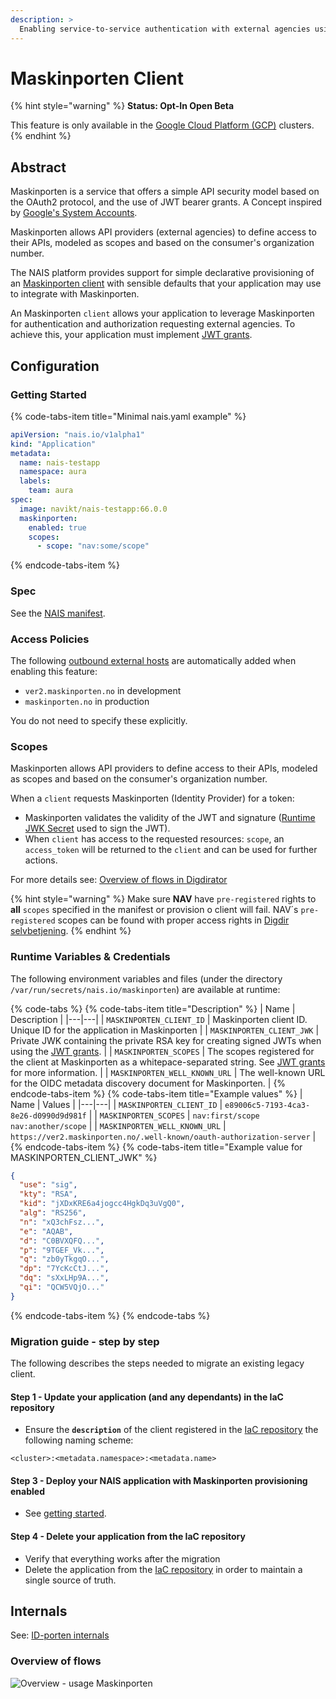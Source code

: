 ```yaml
---
description: >
  Enabling service-to-service authentication with external agencies using Maskinporten.
---
```


# Maskinporten Client

{% hint style="warning" %}
**Status: Opt-In Open Beta**

This feature is only available in the [Google Cloud Platform (GCP)](../../clusters/gcp.md) clusters.
{% endhint %}

## Abstract

Maskinporten is a service that offers a simple API security model based on the OAuth2 protocol, and the use of JWT bearer grants. A Concept inspired by [Google's System Accounts](https://developers.google.com/identity/protocols/oauth2/service-account).

Maskinporten allows API providers (external agencies) to define access to their APIs, modeled as scopes and based on the consumer's organization number.

The NAIS platform provides support for simple declarative provisioning of an [Maskinporten client](https://difi.github.io/felleslosninger/maskinporten_auth_server-to-server-oauth2.html) with sensible defaults that your application may use to integrate with Maskinporten.

An Maskinporten `client` allows your application to leverage Maskinporten for authentication and authorization requesting external agencies. To achieve this, your application must implement [JWT grants](https://difi.github.io/felleslosninger/maskinporten_protocol_token.html).

## Configuration

### Getting Started

{% code-tabs-item title="Minimal nais.yaml example" %}
```yaml
apiVersion: "nais.io/v1alpha1"
kind: "Application"
metadata:
  name: nais-testapp
  namespace: aura
  labels:
    team: aura
spec:
  image: navikt/nais-testapp:66.0.0
  maskinporten:
    enabled: true
    scopes:
      - scope: "nav:some/scope"
```
{% endcode-tabs-item %}

### Spec

See the [NAIS manifest](../../nais-application/reference.md#spec-maskinporten).

### Access Policies

The following [outbound external hosts](../../nais-application/access-policy.md#external-services) are automatically added when enabling this feature:

- `ver2.maskinporten.no` in development
- `maskinporten.no` in production

You do not need to specify these explicitly.

### Scopes

Maskinporten allows API providers to define access to their APIs, modeled as scopes and based on the consumer's organization number.

When a `client` requests Maskinporten (Identity Provider) for a token:
- Maskinporten validates the validity of the JWT and signature ([Runtime JWK Secret](#runtime-variables-&-credentials) used to sign the JWT).  
- When `client` has access to the requested resources: `scope`, an `access_token` will be returned to the `client` and can be used for further actions.

For more details see: [Overview of flows in Digdirator](#overview-of-flows)

{% hint style="warning" %}
Make sure **NAV** have `pre-registered` rights to **all** `scopes` specified in the manifest or provision o client will fail.
NAV´s `pre-registered` scopes can be found with proper access rights in [Digdir selvbetjening](https://selvbetjening-samarbeid-ver2.difi.no/auth/login).
{% endhint %}

### Runtime Variables & Credentials

The following environment variables and files (under the directory `/var/run/secrets/nais.io/maskinporten`) are available at runtime:

{% code-tabs %}
{% code-tabs-item title="Description" %}
| Name | Description |
|---|---|
| `MASKINPORTEN_CLIENT_ID` | Maskinporten client ID. Unique ID for the application in Maskinporten |
| `MASKINPORTEN_CLIENT_JWK` | Private JWK containing the private RSA key for creating signed JWTs when using the [JWT grants](https://difi.github.io/felleslosninger/maskinporten_protocol_token.html). |
| `MASKINPORTEN_SCOPES` |  The scopes registered for the client at Maskinporten as a whitepace-separated string. See [JWT grants](https://difi.github.io/felleslosninger/maskinporten_protocol_token.html) for more information. |
| `MASKINPORTEN_WELL_KNOWN_URL` | The well-known URL for the OIDC metadata discovery document for Maskinporten. |
{% endcode-tabs-item %}
{% code-tabs-item title="Example values" %}
| Name | Values |
|---|---|
| `MASKINPORTEN_CLIENT_ID` | `e89006c5-7193-4ca3-8e26-d0990d9d981f` |
| `MASKINPORTEN_SCOPES` | `nav:first/scope nav:another/scope` |
| `MASKINPORTEN_WELL_KNOWN_URL` | `https://ver2.maskinporten.no/.well-known/oauth-authorization-server` |
{% endcode-tabs-item %}
{% code-tabs-item title="Example value for MASKINPORTEN_CLIENT_JWK" %}
```json
{
  "use": "sig",
  "kty": "RSA",
  "kid": "jXDxKRE6a4jogcc4HgkDq3uVgQ0",
  "alg": "RS256",
  "n": "xQ3chFsz...",
  "e": "AQAB",
  "d": "C0BVXQFQ...",
  "p": "9TGEF_Vk...",
  "q": "zb0yTkgqO...",
  "dp": "7YcKcCtJ...",
  "dq": "sXxLHp9A...",
  "qi": "QCW5VQjO..."
}
```
{% endcode-tabs-item %}
{% endcode-tabs %}

### Migration guide - step by step

The following describes the steps needed to migrate an existing legacy client.

#### Step 1 - Update your application (and any dependants) in the IaC repository

- Ensure the **`description`** of the client registered in the [IaC repository](https://github.com/navikt/nav-maskinporten) the following naming scheme:

```text
<cluster>:<metadata.namespace>:<metadata.name>
```

#### Step 3 - Deploy your NAIS application with Maskinporten provisioning enabled

- See [getting started](#getting-started).

#### Step 4 - Delete your application from the IaC repository

- Verify that everything works after the migration
- Delete the application from the [IaC repository](https://github.com/navikt/nav-maskinporten) in order to maintain a single source of truth.

## Internals

See: [ID-porten internals](idporten.md#internals)

### Overview of flows

![Overview - usage Maskinporten](https://raw.githubusercontent.com/nais/digdirator/feat_maskinporten_client/docs/sequence.png)
